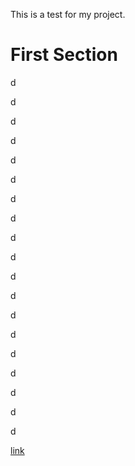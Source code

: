 This is a test for my project.

# First Section

d

d

d

d

d

d

d

d

d

d

d

d

d

d

d

d

d

d

d

[link](#first-section)
